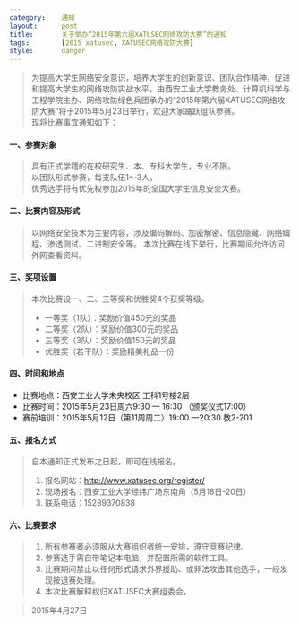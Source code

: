 ```yaml
---
category:    通知
layout:      post
title:       关于举办“2015年第六届XATUSEC网络攻防大赛”的通知
tags:        [2015 xatusec, XATUSEC网络攻防大赛]
style:       danger
---
```


> 为提高大学生网络安全意识，培养大学生的创新意识、团队合作精神，促进和提高大学生的网络攻防实战水平，由西安工业大学教务处、计算机科学与工程学院主办、网络攻防绿色兵团承办的“2015年第六届XATUSEC网络攻防大赛”将于2015年5月23日举行，欢迎大家踊跃组队参赛。   
> 现将比赛事宜通知如下：

#### 一、参赛对象
> 具有正式学籍的在校研究生、本、专科大学生，专业不限。   
> 以团队形式参赛，每支队伍1～3人。   
> 优秀选手将有优先权参加2015年的全国大学生信息安全大赛。   

#### 二、比赛内容及形式
> 以网络安全技术为主要内容，涉及编码解码、加密解密、信息隐藏、网络编程、渗透测试、二进制安全等。
> 本次比赛在线下举行，比赛期间允许访问外网查看资料。

#### 三、奖项设置
> 本次比赛设一、二、三等奖和优胜奖4个获奖等级。   
> - 一等奖（1队）：奖励价值450元的奖品   
> - 二等奖（2队）：奖励价值300元的奖品   
> - 三等奖（3队）：奖励价值150元的奖品   
> - 优胜奖（若干队）：奖励精美礼品一份   

#### 四、时间和地点
- 比赛地点：西安工业大学未央校区 工科1号楼2层   
- 比赛时间：2015年5月23日周六9:30 — 16:30 （颁奖仪式17:00）   
- 赛前培训：2015年5月12日（第11周周二）19:00 —20:30 教2-201   

#### 五、报名方式
> 自本通知正式发布之日起，即可在线报名。   
> 1. 报名网站：http://www.xatusec.org/register/   
> 2. 现场报名：西安工业大学经纬广场东南角（5月18日-20日）   
> 3. 联系电话：15289370838   

#### 六、比赛要求
> 1. 所有参赛者必须服从大赛组织者统一安排，遵守竞赛纪律。   
> 2. 参赛选手需自带笔记本电脑，并配置所需的软件工具。   
> 3. 比赛期间禁止以任何形式请求外界援助、或非法攻击其他选手，一经发现按退赛处理。   
> 4. 本次比赛解释权归XATUSEC大赛组委会。   

> 2015年4月27日   
